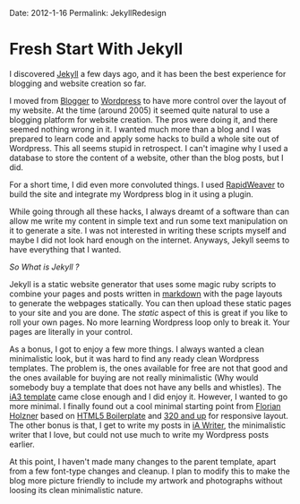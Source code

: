 Date: 2012-1-16
Permalink: JekyllRedesign

# Fresh Start With Jekyll

I discovered [Jekyll](http://www.jekyllrb.com) a few days ago, and it has been the best experience for blogging and website creation so far.

I moved from [Blogger](http://www.blogger.com) to [Wordpress](http://www.wordpress.org) to have more control over the layout of my website. At the time (around 2005) it seemed quite natural to use a blogging platform for website creation. The pros were doing it, and there seemed nothing wrong in it. I wanted much more than a blog and I was prepared to learn code and apply some hacks to build a whole site out of Wordpress. This all seems stupid in retrospect. I can't imagine why I used a database to store the content of a website, other than the blog posts, but I did.

For a short time, I did even more convoluted things. I used [RapidWeaver](http://www.realmacsoftware.com/rapidweaver/overview/) to build the site and integrate my Wordpress blog in it using a plugin.

While going through all these hacks, I always dreamt of a software than can allow me write my content in simple text and run some text manipulation on it to generate a site. I was not interested in writing these scripts myself and maybe I did not look hard enough on the internet. Anyways, Jekyll seems to have everything that I wanted.

_So What is Jekyll ?_

Jekyll is a static website generator that uses some magic ruby scripts to combine your pages and posts written in [markdown](http://daringfireball.net/projects/markdown/) with the page layouts to generate the webpages statically. You can then upload these static pages to your site and you are done. The _static_ aspect of this is great if you like to roll your own pages. No more learning Wordpress loop only to break it. Your pages are literally in your control.

As a bonus, I got to enjoy a few more things. I always wanted a clean minimalistic look, but it was hard to find any ready clean  Wordpress templates. The problem is, the ones available for free are not that good and the ones available for buying are not really minimalistic (Why would somebody buy a template that does not have any bells and whistles). The [iA3 template](http://www.informationarchitects.jp/en/ia3/) came close enough and I did enjoy it. However, I wanted to go more minimal. I finally found out a cool minimal starting point from [Florian Holzner](https://github.com/bobschi/HTML5-Boilerplate-Jekyll-Template) based on [HTML5 Boilerplate](http://html5boilerplate.com/) and [320 and up](http://stuffandnonsense.co.uk/projects/320andup/) for responsive layout. The other bonus is that, I get to write my posts in [iA Writer](http://www.iawriter.com/), the minimalistic writer that I love, but could not use much to write my Wordpress posts earlier.

At this point, I haven't made many changes to the parent template, apart from a few font-type changes and cleanup. I plan to modify this to make the blog more picture friendly to include my artwork and photographs without loosing its clean minimalistic nature.
